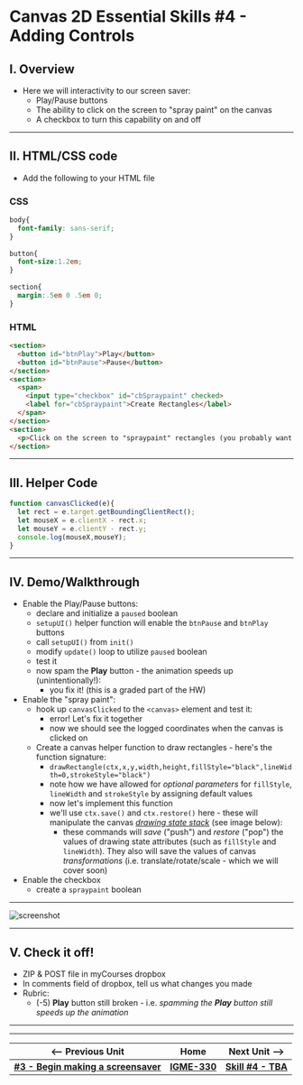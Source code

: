 # Canvas 2D Essential Skills #4 - Adding Controls

## I. Overview
- Here we will interactivity to our screen saver:
  - Play/Pause buttons
  - The ability to click on the screen to "spray paint" on the canvas
  - A checkbox to turn this capability on and off

<hr>

## II. HTML/CSS code

- Add the following to your HTML file

### CSS
```css
body{
  font-family: sans-serif;
}
	
button{
  font-size:1.2em;
}
	
section{
  margin:.5em 0 .5em 0;
}
```

### HTML

```html
<section>
  <button id="btnPlay">Play</button>
  <button id="btnPause">Pause</button>
</section>
<section>
  <span>
    <input type="checkbox" id="cbSpraypaint" checked>
    <label for="cbSpraypaint">Create Rectangles</label>
  </span>
</section>
<section>
  <p>Click on the screen to "spraypaint" rectangles (you probably want the screensaver to be paused)</p>
</section>
```

<hr>

## III. Helper Code

```js
function canvasClicked(e){
  let rect = e.target.getBoundingClientRect();
  let mouseX = e.clientX - rect.x;
  let mouseY = e.clientY - rect.y;
  console.log(mouseX,mouseY);
}
```


<hr>

## IV. Demo/Walkthrough

- Enable the Play/Pause buttons:
  - declare and initialize a `paused` boolean
  - `setupUI()` helper function will enable the `btnPause` and `btnPlay` buttons
  - call `setupUI()` from `init()`
  - modify `update()` loop to utilize `paused` boolean
  - test it
  - now spam the **Play** button - the animation speeds up (unintentionally!):
    - you fix it! (this is a graded part of the HW)
- Enable the "spray paint":
  - hook up `canvasClicked` to the `<canvas>` element and test it:
    - error! Let's fix it together
    - now we should see the logged coordinates when the canvas is clicked on
  - Create a canvas helper function to draw rectangles - here's the function signature:
    - `drawRectangle(ctx,x,y,width,height,fillStyle="black",lineWidth=0,strokeStyle="black")`
    - note how we have allowed for *optional parameters* for `fillStyle`, `lineWidth` and `strokeStyle` by assigning default values
    - now let's implement this function
    - we'll use `ctx.save()` and `ctx.restore()` here - these will manipulate the canvas [*drawing state stack*](https://developer.mozilla.org/en-US/docs/Web/API/Canvas_API/Tutorial/Transformations) (see image below):
      - these commands will *save* ("push") and *restore* ("pop") the values of drawing state attributes (such as `fillStyle` and `lineWidth`). They also will save the values of canvas *transformations* (i.e. translate/rotate/scale - which we will cover soon)  
- Enable the checkbox
  - create a `spraypaint` boolean
  
<hr>
 
![screenshot](_images/canvas-drawing-stack.jpg)

<hr>

## V. Check it off!

- ZIP & POST file in myCourses dropbox
- In comments field of dropbox, tell us what changes you made
- Rubric:
  - (-5) **Play** button still broken - i.e. *spamming the **Play** button still speeds up the animation*

<hr><hr>

| <-- Previous Unit | Home | Next Unit -->
| --- | --- | --- 
|  [**#3 - Begin making a screensaver**](3-begin-making-screensaver.md) |  [**IGME-330**](../README.md) | [**Skill #4 - TBA**]()

